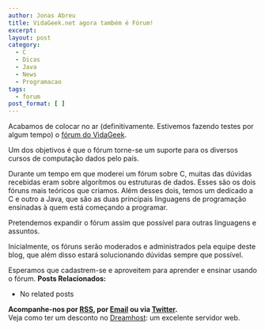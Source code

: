 ```yaml
---
author: Jonas Abreu
title: VidaGeek.net agora também é Fórum!
excerpt:
layout: post
category:
  - C
  - Dicas
  - Java
  - News
  - Programacao
tags:
  - forum
post_format: [ ]
---
```

Acabamos de colocar no ar (definitivamente. Estivemos fazendo testes por algum tempo) o [fórum do VidaGeek][1]. 

Um dos objetivos é que o fórum torne-se um suporte para os diversos cursos de computação dados pelo país. 

Durante um tempo em que moderei um fórum sobre C, muitas das dúvidas recebidas eram sobre algorítmos ou estruturas de dados. Esses são os dois fóruns mais teóricos que criamos. Além desses dois, temos um dedicado a C e outro a Java, que são as duas principais linguagens de programação ensinadas à quem está começando a programar.

Pretendemos expandir o fórum assim que possível para outras linguagens e assuntos.

Inicialmente, os fóruns serão moderados e administrados pela equipe deste blog, que além disso estará solucionando dúvidas sempre que possível.

Esperamos que cadastrem-se e aproveitem para aprender e ensinar usando o fórum. 
**Posts Relacionados:** 
*   No related posts









**Acompanhe-nos por [ RSS][3], por [Email][4] ou via [Twitter][5].**  
Veja como ter um desconto no [Dreamhost][6]: um excelente servidor web.

 [1]: http://forum.vidageek.net
 [2]: https://twitter.com/share
 [3]: http://feeds.feedburner.com/VidaGeek
 [4]: http://feedburner.google.com/fb/a/mailverify?uri=VidaGeek&loc=pt_BR
 [5]: http://twitter.com/blogvidageek
 [6]: http://vidageek.net/dreamhost/
